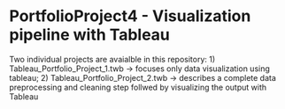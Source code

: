 # PortfolioProject4 - Visualization pipeline with Tableau

Two individual projects are avaialble in this repository: 1) Tableau_Portfolio_Project_1.twb -> focuses only data visualization using tableau; 2) Tableau_Portfolio_Project_2.twb -> describes a complete data preprocessing and cleaning step follwed by visualizing the output with Tableau 


